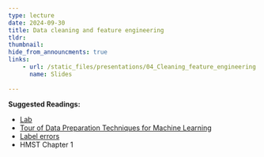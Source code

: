 ```yaml
---
type: lecture
date: 2024-09-30
title: Data cleaning and feature engineering
tldr: 
thumbnail: 
hide_from_announcments: true
links: 
    - url: /static_files/presentations/04_Cleaning_feature_engineering.pdf
      name: Slides
      
---
```

**Suggested Readings:**
- [Lab](https://github.com/phonchi/nsysu-math608/blob/master/static_files/presentations/04_Clean_feature_engineering.ipynb)
- [Tour of Data Preparation Techniques for Machine Learning](https://machinelearningmastery.com/data-preparation-techniques-for-machine-learning/)
- [Label errors](https://dcai.csail.mit.edu/lectures/label-errors/)
- HMST Chapter 1
